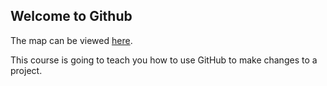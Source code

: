 ## Welcome to Github

The map can be viewed [here](https://git.sourceai.io/pages/Gamma-GitHub-Training/bcg-fundamental/).

This course is going to teach you how to use GitHub to make changes to a project.

